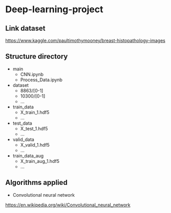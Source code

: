 # Deep-learning-project

## Link dataset

https://www.kaggle.com/paultimothymooney/breast-histopathology-images

## Structure directory

- main
	- CNN.ipynb
	- Process_Data.ipynb
- dataset
	- 8863/[0-1]
	- 10300/[0-1]
	- ...
- train_data
	- X_train_1.hdf5
	- ...
- test_data
	- X_test_1.hdf5
	- ...
- valid_data
	- X_valid_1.hdf5
	- ...
- train_data_aug
	- X_train_aug_1.hdf5
	- ...

## Algorithms applied

- Convolutional neural network

https://en.wikipedia.org/wiki/Convolutional_neural_network
